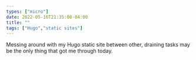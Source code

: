 ```yaml
---
types: ["micro"]
date: 2022-05-16T21:35:08-04:00
title: ""
tags: ["Hugo","static sites"]
---
```

Messing around with my Hugo static site between other, draining tasks may be the only thing that got me through today.
